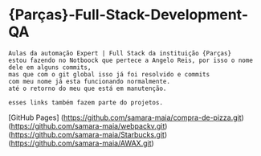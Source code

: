 # {Parças}-Full-Stack-Development-QA


    Aulas da automação Expert | Full Stack da instituição {Parças}
    estou fazendo no Notboock que pertece a Angelo Reis, por isso o nome dele em alguns commits,
    mas que com o git global isso já foi resolvido e commits 
    com meu nome já esta funcionando normalmente.
    até o retorno do meu que está em manutenção.

    esses links também fazem parte do projetos.
   
   [GitHub Pages]
   (https://github.com/samara-maia/compra-de-pizza.git)
   (https://github.com/samara-maia/webpackv.git)
   (https://github.com/samara-maia/Starbucks.git)
   (https://github.com/samara-maia/AWAX.git)

